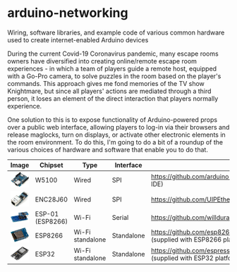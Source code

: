 # arduino-networking
Wiring, software libraries, and example code of various common hardware used to create internet-enabled Arduino devices

During the current Covid-19 Coronavirus pandemic, many escape rooms owners have diversified into creating online/remote escape room experiences - in which a team of players guide a remote host, equipped with a Go-Pro camera, to solve puzzles in the room based on the player's commands. This approach gives me fond memories of the TV show Knightmare, but since all players' actions are mediated through a third person, it loses an element of the direct interaction that players normally experience.

One solution to this is to expose functionality of Arduino-powered props over a public web interface, allowing players to log-in via their browsers and release maglocks, turn on displays, or activate other electronic elements in the room environment. To do this, I'm going to do a bit of a roundup of the various choices of hardware and software that enable you to do that.

| Image | Chipset  | Type | Interface | Library  | Purchase |
| ----- | -------- | ---- | --------- | -------- | -------- |
| ![](Images/W5100.jpg) | W5100 | Wired | SPI | https://github.com/arduino-libraries/Ethernet (supplied with Arduino IDE) | https://www.banggood.com/custlink/GK3GMBRWgl |
| ![](Images/ENC28J60.jpg) | ENC28J60 | Wired | SPI | https://github.com/UIPEthernet/UIPEthernet | https://www.banggood.com/custlink/DDK3q4yC8a |
| ![](Images/ESP01.jpg) | ESP-01 (ESP8266) | Wi-Fi | Serial | https://github.com/willdurand/EspWiFi | https://www.banggood.com/custlink/GvGKqBRJeP |
| ![](Images/ESP8266.jpg) | ESP8266 | Wi-Fi standalone | Standalone | https://github.com/esp8266/Arduino/tree/master/libraries/ESP8266WiFi (supplied with ESP8266 platform library) | https://www.banggood.com/custlink/GvGKqBRJeP |
| ![](Images/ESP32.jpg) | ESP32 | Wi-Fi standalone | Standalone | https://github.com/espressif/arduino-esp32/tree/master/libraries/WiFi (supplied with ESP32 platform library) | https://www.banggood.com/custlink/GvmKq6b0Rt |
